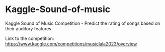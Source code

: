 # Kaggle-Sound-of-music
Kaggle Sound of Music Competition - Predict the rating of songs based on their auditory features

Link to the competition: https://www.kaggle.com/competitions/musiclala2023/overview
  
